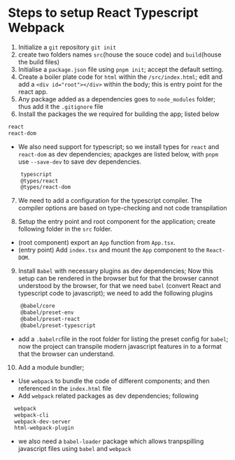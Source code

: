 # Steps to setup React Typescript Webpack

1. Initialize a `git` repository `git init`
2. create two folders names `src`(house the souce code) and `build`(house the build files)
3. Initialise a `package.json` file using `pnpm init`; accept the default setting.
4. Create a boiler plate code for `html` within the `/src/index.html`; edit and add a `<div id="root"></div>` within the body; this is entry point for the react app.
5. Any package added as a dependencies goes to `node_modules` folder; thus add it the `.gitignore` file
6. Install the packages the we required for building the app; listed below

```bash
react
react-dom
```

- We also need support for typescript; so we install types for `react` and `react-dom` as dev dependencies; apackges are listed below, with `pnpm` use `--save-dev` to save dev dependencies.

```bash
    typescript
    @types/react
    @types/react-dom
```

7. We need to add a configuration for the typescript compiler. The compiler options are based on type-checking and not code transpilation

8. Setup the entry point and root component for the application; create following folder in the `src` folder.

- (root component) export an `App` function from `App.tsx`.
- (entry point) Add `index.tsx` and mount the `App` component to the `React-DOM`.

9. Install `Babel` with necessary plugins as dev dependencies; Now this setup can be rendered in the browser but for that the browser cannot understood by the browser, for that we need `babel` (convert React and typescript code to javascript); we need to add the following plugins

```bash
    @babel/core
    @babel/preset-env
    @babel/preset-react
    @babel/preset-typescript
```

  - add a `.babelrc`file in the root folder for listing the preset config for `babel`; now the project can transpile modern javascript features in to a format that the browser can understand.

10. Add a module bundler; 
  - Use `webpack` to bundle the code of different components; and then referenced in the `index.html` file
  - Add `webpack` related packages as dev dependencies; following
  ```bash
    webpack
    webpack-cli
    webpack-dev-server
    html-webpack-plugin
  ```

  - we also need a `babel-loader` package which allows tranpspilling javascript files using `babel` and `webpack`
